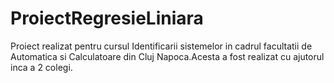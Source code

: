 # ProiectRegresieLiniara  
  Proiect realizat pentru cursul Identificarii sistemelor in cadrul facultatii de Automatica si Calculatoare din Cluj Napoca.Acesta a fost realizat cu ajutorul inca a 2 colegi.
